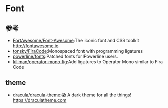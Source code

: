 # Font

## 参考

* [FortAwesome/Font-Awesome](https://github.com/FortAwesome/Font-Awesome):The iconic font and CSS toolkit http://fontawesome.io
* [tonsky/FiraCode](https://github.com/tonsky/FiraCode):Monospaced font with programming ligatures
* [powerline/fonts](https://github.com/powerline/fonts):Patched fonts for Powerline users.
* [kiliman/operator-mono-lig](https://github.com/kiliman/operator-mono-lig):Add ligatures to Operator Mono similar to Fira Code

## theme

* [dracula/dracula-theme](https://github.com/dracula/dracula-theme):😱 A dark theme for all the things! https://draculatheme.com

